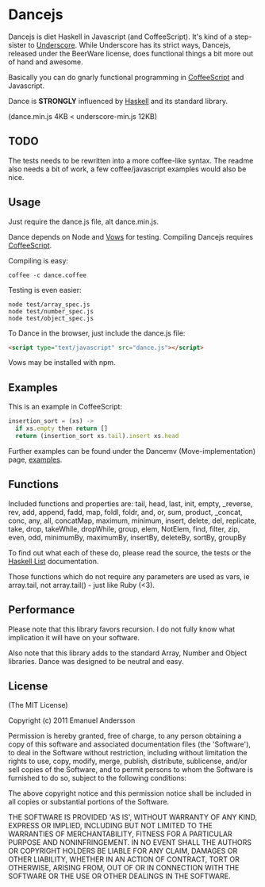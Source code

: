# Dancejs

Dancejs is diet Haskell in Javascript (and CoffeeScript). It's kind of a step-sister to [Underscore](http://underscore.com).
While Underscore has its strict ways, Dancejs, released under the BeerWare
license, does functional things a bit more out of hand and awesome.

Basically you can do gnarly functional programming in [CoffeeScript](http://jashkenas.github.com/coffee-script/) and Javascript.

Dance is **STRONGLY** influenced by [Haskell](http://haskell.org/) and its
standard library.

(dance.min.js 4KB < underscore-min.js 12KB)

## TODO

The tests needs to be rewritten into a more coffee-like syntax.
The readme also needs a bit of work, a few coffee/javascript examples would also be nice.

## Usage

Just require the dance.js file, alt dance.min.js.

Dance depends on Node and [Vows](http://vowsjs.org/) for testing.
Compiling Dancejs requires [CoffeeScript](http://jashkenas.github.com/coffee-script/).

Compiling is easy:

```
coffee -c dance.coffee
```

Testing is even easier:

```
node test/array_spec.js
node test/number_spec.js
node test/object_spec.js
```

To Dance in the browser, just include the dance.js file:

``` html
<script type="text/javascript" src="dance.js"></script>
```

Vows may be installed with npm.

## Examples

This is an example in CoffeeScript:

```javascript
insertion_sort = (xs) ->
  if xs.empty then return []
  return (insertion_sort xs.tail).insert xs.head
```

Further examples can be found under the Dancemv (Move-implementation) page, [examples](https://github.com/emnl/dancemv/tree/master/examples).

## Functions

Included functions and properties are:
tail, head, last, init, empty, _reverse, rev, add, append, fadd, map, foldl, foldr, and, or, sum, product, _concat, conc, any, all, concatMap, maximum, minimum, insert, delete, del, replicate, take, drop, takeWhile, dropWhile, group, elem, NotElem, find, filter, zip, even, odd, minimumBy, maximumBy, insertBy, deleteBy, sortBy, groupBy

To find out what each of these do, please read the source, the tests or the [Haskell List](http://hackage.haskell.org/packages/archive/base/latest/doc/html/Data-List.html) documentation.

Those functions which do not require any parameters are used as vars, ie array.tail,
not array.tail() - just like Ruby (<3).

## Performance

Please note that this library favors recursion. I do not fully know what implication it
will have on your software.

Also note that this library adds to the standard Array, Number and Object libraries.
Dance was designed to be neutral and easy.

## License

(The MIT License)

Copyright (c) 2011 Emanuel Andersson

Permission is hereby granted, free of charge, to any person obtaining
a copy of this software and associated documentation files (the
'Software'), to deal in the Software without restriction, including
without limitation the rights to use, copy, modify, merge, publish,
distribute, sublicense, and/or sell copies of the Software, and to
permit persons to whom the Software is furnished to do so, subject to
the following conditions:

The above copyright notice and this permission notice shall be
included in all copies or substantial portions of the Software.

THE SOFTWARE IS PROVIDED 'AS IS', WITHOUT WARRANTY OF ANY KIND,
EXPRESS OR IMPLIED, INCLUDING BUT NOT LIMITED TO THE WARRANTIES OF
MERCHANTABILITY, FITNESS FOR A PARTICULAR PURPOSE AND NONINFRINGEMENT.
IN NO EVENT SHALL THE AUTHORS OR COPYRIGHT HOLDERS BE LIABLE FOR ANY
CLAIM, DAMAGES OR OTHER LIABILITY, WHETHER IN AN ACTION OF CONTRACT,
TORT OR OTHERWISE, ARISING FROM, OUT OF OR IN CONNECTION WITH THE
SOFTWARE OR THE USE OR OTHER DEALINGS IN THE SOFTWARE.